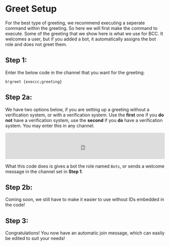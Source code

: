 # Greet Setup
For the best type of greeting, we recommend executing a seperate command within the greeting. So here we will first make the command to execute. Some of the greeting that we show here is what we use for BCC. It welcomes a user, but if you added a bot, it automatically assigns the bot role and does not greet them.

## **Step 1**: 
Enter the below code in the channel that you want for the greeting:
```
b!greet {execcc;greeting}
```

## **Step 2a**: 
We have two options below, if you are setting up a greeting without a verification system, or with a verification system. Use the **first** one if you **do not** have a verification system, use the **second** if you **do** have a verification system. You may enter this in any channel.

<iframe class="code" src="https://blargbotcc.tk/commands/easygreeting.txt" width="100%" height="83" frameborder="0"></iframe>

What this code does is gives a bot the role named `Bots`, or sends a welcome message in the channel set in **Step 1**.

## **Step 2b**: 
Coming soon, we still have to make it easier to use without IDs embedded in the code!

## **Step 3**: 
Congratulations! You now have an automatic join message, which can easily be edited to suit your needs!
